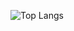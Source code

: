 ![Top Langs](https://github-readme-stats.vercel.app/api/top-langs/?username=NghiXH&theme=tokyonight)
